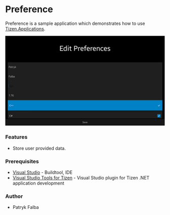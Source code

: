 # Preference
Preference is a sample application which demonstrates how to use [Tizen.Applications](https://samsung.github.io/TizenFX/stable/api/Tizen.Applications.Preference.html).

![Main page - overview](./Screenshots/screenshot_1.png)

### Features
* Store user provided data.

### Prerequisites

* [Visual Studio](https://www.visualstudio.com/) - Buildtool, IDE
* [Visual Studio Tools for Tizen](https://docs.tizen.org/application/vstools/install) - Visual Studio plugin for Tizen .NET application development

### Author
* Patryk Falba
